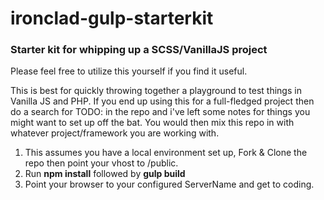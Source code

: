 # ironclad-gulp-starterkit
### Starter kit for whipping up a SCSS/VanillaJS project

Please feel free to utilize this yourself if you find it useful.  

This is best for quickly throwing together a playground to test things in Vanilla JS and PHP. If you end up using this for a full-fledged project then do a search for TODO: in the repo and i've left some notes for things you might want to set up off the bat. You would then mix this repo in with whatever project/framework you are working with.

1. This assumes you have a local environment set up, Fork & Clone the repo then point your vhost to /public.
2. Run **npm install** followed by **gulp build**
3. Point your browser to your configured ServerName and get to coding.
